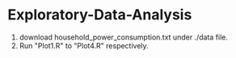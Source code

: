 Exploratory-Data-Analysis
=========================
1. download household_power_consumption.txt under ./data file. 
2. Run "Plot1.R" to "Plot4.R" respectively.